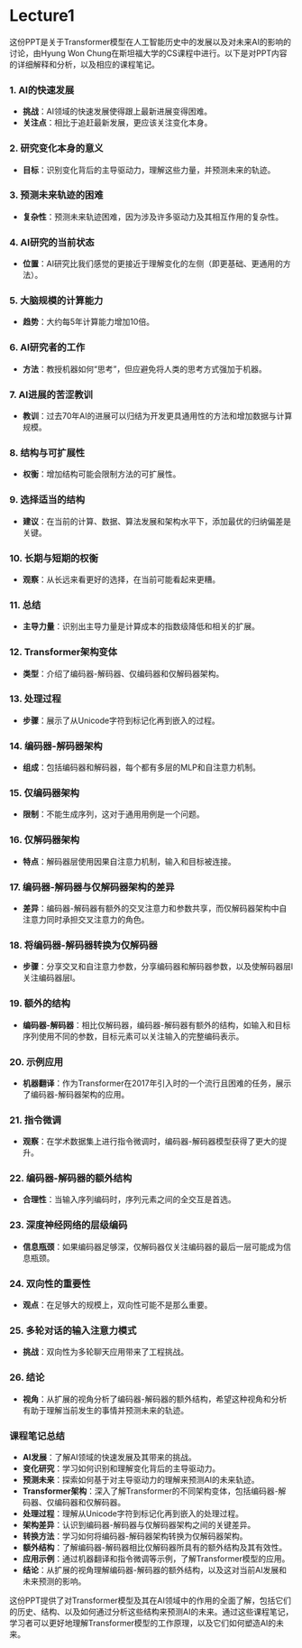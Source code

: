 # Lecture1

这份PPT是关于Transformer模型在人工智能历史中的发展以及对未来AI的影响的讨论，由Hyung Won Chung在斯坦福大学的CS课程中进行。以下是对PPT内容的详细解释和分析，以及相应的课程笔记。

### 1. AI的快速发展

- **挑战**：AI领域的快速发展使得跟上最新进展变得困难。
- **关注点**：相比于追赶最新发展，更应该关注变化本身。

### 2. 研究变化本身的意义
- **目标**：识别变化背后的主导驱动力，理解这些力量，并预测未来的轨迹。

### 3. 预测未来轨迹的困难
- **复杂性**：预测未来轨迹困难，因为涉及许多驱动力及其相互作用的复杂性。

### 4. AI研究的当前状态
- **位置**：AI研究比我们感觉的更接近于理解变化的左侧（即更基础、更通用的方法）。

### 5. 大脑规模的计算能力
- **趋势**：大约每5年计算能力增加10倍。

### 6. AI研究者的工作
- **方法**：教授机器如何“思考”，但应避免将人类的思考方式强加于机器。

### 7. AI进展的苦涩教训
- **教训**：过去70年AI的进展可以归结为开发更具通用性的方法和增加数据与计算规模。

### 8. 结构与可扩展性
- **权衡**：增加结构可能会限制方法的可扩展性。

### 9. 选择适当的结构
- **建议**：在当前的计算、数据、算法发展和架构水平下，添加最优的归纳偏差是关键。

### 10. 长期与短期的权衡
- **观察**：从长远来看更好的选择，在当前可能看起来更糟。

### 11. 总结
- **主导力量**：识别出主导力量是计算成本的指数级降低和相关的扩展。

### 12. Transformer架构变体
- **类型**：介绍了编码器-解码器、仅编码器和仅解码器架构。

### 13. 处理过程
- **步骤**：展示了从Unicode字符到标记化再到嵌入的过程。

### 14. 编码器-解码器架构
- **组成**：包括编码器和解码器，每个都有多层的MLP和自注意力机制。

### 15. 仅编码器架构
- **限制**：不能生成序列，这对于通用用例是一个问题。

### 16. 仅解码器架构
- **特点**：解码器层使用因果自注意力机制，输入和目标被连接。

### 17. 编码器-解码器与仅解码器架构的差异
- **差异**：编码器-解码器有额外的交叉注意力和参数共享，而仅解码器架构中自注意力同时承担交叉注意力的角色。

### 18. 将编码器-解码器转换为仅解码器
- **步骤**：分享交叉和自注意力参数，分享编码器和解码器参数，以及使解码器层l关注编码器层l。

### 19. 额外的结构
- **编码器-解码器**：相比仅解码器，编码器-解码器有额外的结构，如输入和目标序列使用不同的参数，目标元素可以关注输入的完整编码表示。

### 20. 示例应用
- **机器翻译**：作为Transformer在2017年引入时的一个流行且困难的任务，展示了编码器-解码器架构的应用。

### 21. 指令微调
- **观察**：在学术数据集上进行指令微调时，编码器-解码器模型获得了更大的提升。

### 22. 编码器-解码器的额外结构
- **合理性**：当输入序列编码时，序列元素之间的全交互是首选。

### 23. 深度神经网络的层级编码
- **信息瓶颈**：如果编码器足够深，仅解码器仅关注编码器的最后一层可能成为信息瓶颈。

### 24. 双向性的重要性
- **观点**：在足够大的规模上，双向性可能不是那么重要。

### 25. 多轮对话的输入注意力模式
- **挑战**：双向性为多轮聊天应用带来了工程挑战。

### 26. 结论
- **视角**：从扩展的视角分析了编码器-解码器的额外结构，希望这种视角和分析有助于理解当前发生的事情并预测未来的轨迹。

### 课程笔记总结
- **AI发展**：了解AI领域的快速发展及其带来的挑战。
- **变化研究**：学习如何识别和理解变化背后的主导驱动力。
- **预测未来**：探索如何基于对主导驱动力的理解来预测AI的未来轨迹。
- **Transformer架构**：深入了解Transformer的不同架构变体，包括编码器-解码器、仅编码器和仅解码器。
- **处理过程**：理解从Unicode字符到标记化再到嵌入的处理过程。
- **架构差异**：认识到编码器-解码器与仅解码器架构之间的关键差异。
- **转换方法**：学习如何将编码器-解码器架构转换为仅解码器架构。
- **额外结构**：了解编码器-解码器相比仅解码器所具有的额外结构及其有效性。
- **应用示例**：通过机器翻译和指令微调等示例，了解Transformer模型的应用。
- **结论**：从扩展的视角理解编码器-解码器的额外结构，以及这对当前AI发展和未来预测的影响。

这份PPT提供了对Transformer模型及其在AI领域中的作用的全面了解，包括它们的历史、结构、以及如何通过分析这些结构来预测AI的未来。通过这些课程笔记，学习者可以更好地理解Transformer模型的工作原理，以及它们如何塑造AI的未来。